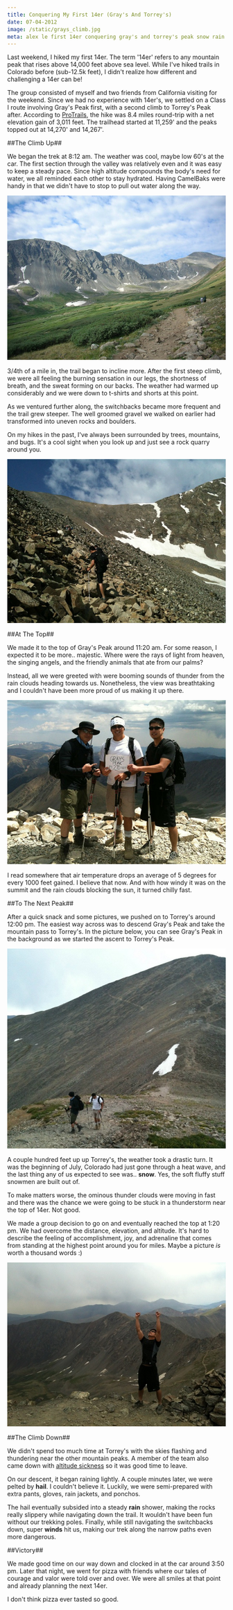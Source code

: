 ```yaml
---
title: Conquering My First 14er (Gray's And Torrey's)
date: 07-04-2012
image: /static/grays_climb.jpg
meta: alex le first 14er conquering gray's and torrey's peak snow rain wind elevation hiking
---
```


Last weekend, I hiked my first 14er. The term '14er' refers to any mountain peak that rises above 14,000 feet above sea level. While I've hiked trails in Colorado before (sub-12.5k feet), I didn't realize how different and challenging a 14er can be!

The group consisted of myself and two friends from California visiting for the weekend. Since we had no experience with 14er's, we settled on a Class I route involving Gray's Peak first, with a second climb to Torrey's Peak after. According to [ProTrails][1], the hike was 8.4 miles round-trip with a net elevation gain of 3,011 feet. The trailhead started at 11,259' and the peaks topped out at 14,270' and 14,267'.

##The Climb Up##

We began the trek at 8:12 am. The weather was cool, maybe low 60's at the car. The first section through the valley was relatively even and it was easy to keep a steady pace. Since high altitude compounds the body's need for water, we all reminded each other to stay hydrated. Having CamelBaks were handy in that we didn't have to stop to pull out water along the way.

<p>
<a href="/static/grays_valley.jpg">
<img class="pure-img center" src="/static/grays_valley.jpg" alt="alex le grays valley"  />
</a>
</p>

3/4th of a mile in, the trail began to incline more. After the first steep climb, we were all feeling the burning sensation in our legs, the shortness of breath, and the sweat forming on our backs. The weather had warmed up considerably and we were down to t-shirts and shorts at this point.

As we ventured further along, the switchbacks became more frequent and the trail grew steeper. The well groomed gravel we walked on earlier had transformed into uneven rocks and boulders.

On my hikes in the past, I've always been surrounded by trees, mountains, and bugs. It's a cool sight when you look up and just see a rock quarry around you.

<p>
<a href="/static/grays_climb.jpg">
<img class="pure-img center" src="/static/grays_climb.jpg" alt="alex le grays climb" />
</a>
</p>

##At The Top##

We made it to the top of Gray's Peak around 11:20 am. For some reason, I expected it to be more.. majestic. Where were the rays of light from heaven, the singing angels, and the friendly animals that ate from our palms?

Instead, all we were greeted with were booming sounds of thunder from the rain clouds heading towards us. Nonetheless, the view was breathtaking and I couldn't have been more proud of us making it up there.

<p>
<a href="/static/grays_victory.jpg">
<img class="pure-img center" src="/static/grays_victory.jpg" alt="alex le grays victory" />
</a>
</p>

I read somewhere that air temperature drops an average of 5 degrees for every 1000 feet gained. I believe that now. And with how windy it was on the summit and the rain clouds blocking the sun, it turned chilly fast.

##To The Next Peak##

After a quick snack and some pictures, we pushed on to Torrey's around 12:00 pm. The easiest way across was to descend Gray's Peak and take the mountain pass to Torrey's. In the picture below, you can see Gray's Peak in the background as we started the ascent to Torrey's Peak.

<p>
<a href="/static/torreys_climb2.jpg">
<img class="pure-img center" src="/static/torreys_climb2.jpg" alt="alex le torrey climb with grays peak in background" />
</a>
</p>

A couple hundred feet up up Torrey's, the weather took a drastic turn. It was the beginning of July, Colorado had just gone through a heat wave, and the last thing any of us expected to see was.. **snow**. Yes, the soft fluffy stuff snowmen are built out of.

To make matters worse, the ominous thunder clouds were moving in fast and there was the chance we were going to be stuck in a thunderstorm near the top of 14er. Not good.

We made a group decision to go on and eventually reached the top at 1:20 pm. We had overcome the distance, elevation, and altitude. It's hard to describe the feeling of accomplishment, joy, and adrenaline that comes from standing at the highest point around you for miles. Maybe a picture *is* worth a thousand words :)

<p>
<a href="/static/torreys_victory.jpg">
<img class="pure-img center" src="/static/torreys_victory.jpg" alt="alex le top of torreys raise hands victory" />
</a>
</p>

##The Climb Down##

We didn't spend too much time at Torrey's with the skies flashing and thundering near the other mountain peaks. A member of the team also came down with [altitude sickness][2] so it was good time to leave.

On our descent, it began raining lightly. A couple minutes later, we were pelted by **hail**. I couldn't believe it. Luckily, we were semi-prepared with extra pants, gloves, rain jackets, and ponchos.

The hail eventually subsided into a steady **rain** shower, making the rocks really slippery while navigating down the trail. It wouldn't have been fun without our trekking poles. Finally, while still navigating the switchbacks down, super **winds** hit us, making our trek along the narrow paths even more dangerous.

##Victory##

We made good time on our way down and clocked in at the car around 3:50 pm. Later that night, we went for pizza with friends where our tales of courage and valor were told over and over. We were all smiles at that point and already planning the next 14er.

I don't think pizza ever tasted so good.

[1]: http://www.protrails.com/trails/view/384/summit_county_eagle_county_clear_creek_county/grays_peak_and_torreys_peak
[2]: http://www.ncbi.nlm.nih.gov/pubmedhealth/PMH0001190/
